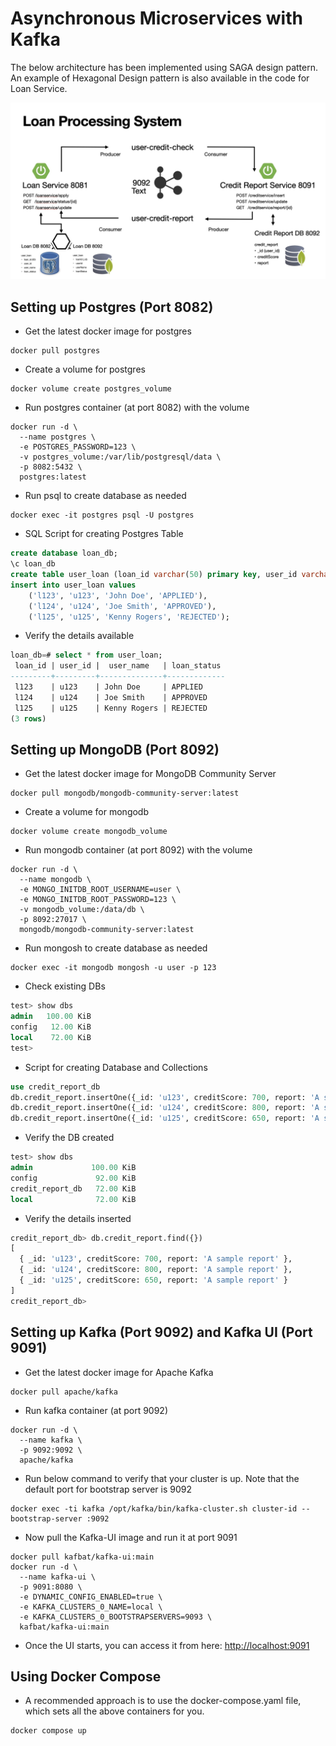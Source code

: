 # Asynchronous Microservices with Kafka

The below architecture has been implemented using SAGA design pattern. An example of Hexagonal Design pattern is also available in the code for Loan Service.

![System Architecture](/Architecture.jpg)

## Setting up Postgres (Port 8082)

- Get the latest docker image for postgres
```shell
docker pull postgres
```
- Create a volume for postgres
```shell
docker volume create postgres_volume
```
- Run postgres container (at port 8082) with the volume
```shell
docker run -d \
  --name postgres \
  -e POSTGRES_PASSWORD=123 \
  -v postgres_volume:/var/lib/postgresql/data \
  -p 8082:5432 \
  postgres:latest
```
- Run psql to create database as needed
```shell
docker exec -it postgres psql -U postgres
```

- SQL Script for creating Postgres Table
```sql
create database loan_db;
\c loan_db
create table user_loan (loan_id varchar(50) primary key, user_id varchar(10), user_name varchar(255), loan_status varchar(10));
insert into user_loan values
    ('l123', 'u123', 'John Doe', 'APPLIED'),
    ('l124', 'u124', 'Joe Smith', 'APPROVED'),
    ('l125', 'u125', 'Kenny Rogers', 'REJECTED');
```
- Verify the details available
```sql
loan_db=# select * from user_loan;
 loan_id | user_id |  user_name   | loan_status 
---------+---------+--------------+-------------
 l123    | u123    | John Doe     | APPLIED
 l124    | u124    | Joe Smith    | APPROVED
 l125    | u125    | Kenny Rogers | REJECTED
(3 rows)
```

## Setting up MongoDB (Port 8092)

- Get the latest docker image for MongoDB Community Server
```shell
docker pull mongodb/mongodb-community-server:latest
```
- Create a volume for mongodb
```shell
docker volume create mongodb_volume
```
- Run mongodb container (at port 8092) with the volume
```shell
docker run -d \
  --name mongodb \
  -e MONGO_INITDB_ROOT_USERNAME=user \
  -e MONGO_INITDB_ROOT_PASSWORD=123 \
  -v mongodb_volume:/data/db \
  -p 8092:27017 \
  mongodb/mongodb-community-server:latest
```
- Run mongosh to create database as needed
```shell
docker exec -it mongodb mongosh -u user -p 123
```
- Check existing DBs
```sql
test> show dbs
admin   100.00 KiB
config   12.00 KiB
local    72.00 KiB
test>
```

- Script for creating Database and Collections
```sql
use credit_report_db
db.credit_report.insertOne({_id: 'u123', creditScore: 700, report: 'A sample report'})
db.credit_report.insertOne({_id: 'u124', creditScore: 800, report: 'A sample report'})
db.credit_report.insertOne({_id: 'u125', creditScore: 650, report: 'A sample report'})
```
- Verify the DB created
```sql
test> show dbs
admin             100.00 KiB
config             92.00 KiB
credit_report_db   72.00 KiB
local              72.00 KiB
```
- Verify the details inserted
```sql
credit_report_db> db.credit_report.find({})
[
  { _id: 'u123', creditScore: 700, report: 'A sample report' },
  { _id: 'u124', creditScore: 800, report: 'A sample report' },
  { _id: 'u125', creditScore: 650, report: 'A sample report' }
]
credit_report_db> 
```

## Setting up Kafka (Port 9092) and Kafka UI (Port 9091)

- Get the latest docker image for Apache Kafka
```shell
docker pull apache/kafka
```

- Run kafka container (at port 9092)
```shell
docker run -d \
  --name kafka \
  -p 9092:9092 \
  apache/kafka
```
- Run below command to verify that your cluster is up. Note that the default port for bootstrap server is 9092
```shell
docker exec -ti kafka /opt/kafka/bin/kafka-cluster.sh cluster-id --bootstrap-server :9092
```
- Now pull the Kafka-UI image and run it at port 9091
```shell
docker pull kafbat/kafka-ui:main
docker run -d \
  --name kafka-ui \
  -p 9091:8080 \
  -e DYNAMIC_CONFIG_ENABLED=true \
  -e KAFKA_CLUSTERS_0_NAME=local \
  -e KAFKA_CLUSTERS_0_BOOTSTRAPSERVERS=9093 \
  kafbat/kafka-ui:main
```
- Once the UI starts, you can access it from here: [http://localhost:9091](http://localhost:9091)

## Using Docker Compose
- A recommended approach is to use the docker-compose.yaml file, which sets all the above containers for you.
```shell
docker compose up
```
